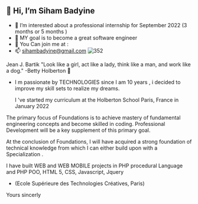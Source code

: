 

##  👋 Hi, I’m Siham Badyine
- 👀 I’m interested about a professional internship for September 2022  (3 months or 5 months )
- 🌱 MY goal is to become a great software engineer 
- 💞️ You Can join me at :
- 📫 sihambadyine@gmail.com
![352](https://user-images.githubusercontent.com/96126445/157525441-208df01f-c73c-4ef8-9ec9-38518f0ecbf2.gif)


 Jean J. Bartik "Look like a girl, act like a lady, think like a man, and work like a dog." -Betty Holberton  💞️

- I m passionate by TECHNOLOGIES since I am 10 years ,  i decided to improve my skill sets to realize my dreams.

  I 've started  my curriculum at the Holberton School Paris, France in January 2022
 

The primary focus of Foundations is to achieve mastery of fundamental engineering concepts and become skilled in coding. 
Professional Development will be a key supplement of this primary goal.

At the conclusion of Foundations, I will have acquired a strong foundation of technical knowledge from which I can either build upon with a Specialization .
                                                              
                                                     


I have built  WEB and WEB MOBILE projects in PHP procedural Language and PHP POO, HTML 5, CSS, Javascript, Jquery 
 - (Ecole Supérieure des Technologies Créatives, Paris)
 
Yours sincerly


